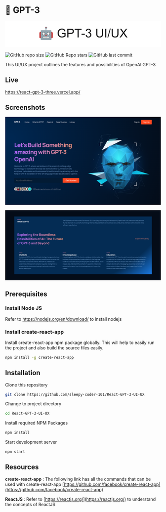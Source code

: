 # 🤖 GPT-3

<p align="center">
  <img src="/public/readme/gpt_image.png" />
</p>

![GitHub repo size](https://img.shields.io/github/repo-size/sleepy-coder-101/React-GPT-3-UI-UX?logo=Files&style=for-the-badge) ![GitHub Repo stars](https://img.shields.io/github/stars/sleepy-coder-101/React-GPT-3-UI-UX?logo=Apache%20Spark&style=for-the-badge) ![GitHub last commit](https://img.shields.io/github/last-commit/sleepy-coder-101/React-GPT-3-UI-UX?logo=GitHub&style=for-the-badge)

This UI/UX project outlines the features and possibilities of OpenAI GPT-3

## Live

https://react-gpt-3-three.vercel.app/

## Screenshots

!["GPT3 Header"](/public/readme/hero_image.png "GPT3 Header")

!["GPT3 Description"](/public/readme/what_gpt3_image.png "GPT3 Description")

## Prerequisites

### Install Node JS

Refer to https://nodejs.org/en/download/ to install nodejs

### Install create-react-app

Install create-react-app npm package globally. This will help to easily run the project and also build the source files easily.

```bash
npm install -g create-react-app
```

## Installation

Clone this repository

```bash
git clone https://github.com/sleepy-coder-101/React-GPT-3-UI-UX
```

Change to project directory

```bash
cd React-GPT-3-UI-UX
```

Install required NPM Packages

```bash
npm install
```

Start development server

```bash
npm start
```

## Resources

**create-react-app** : The following link has all the commands that can be used with create-react-app [https://github.com/facebook/create-react-app](https://github.com/facebook/create-react-app)

**ReactJS** : Refer to [https://reactjs.org/](https://reactjs.org/) to understand the concepts of ReactJS
